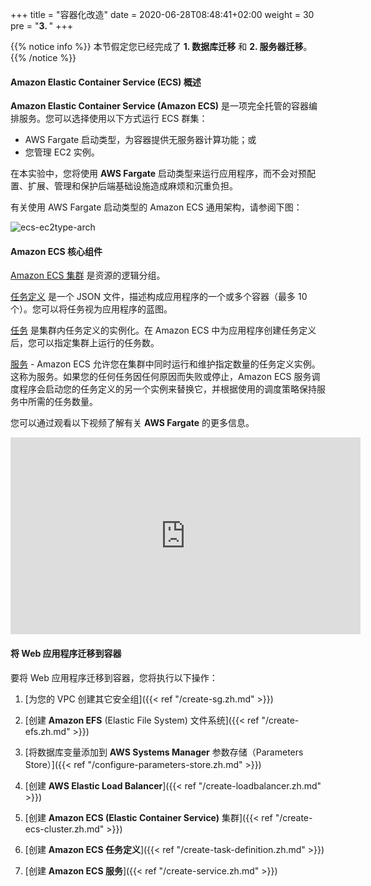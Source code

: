 +++
title = "容器化改造"
date = 2020-06-28T08:48:41+02:00
weight = 30
pre = "<b>3. </b>"
+++

{{% notice info %}}
本节假定您已经完成了 **1. 数据库迁移** 和 **2. 服务器迁移**。
{{% /notice %}}


#### Amazon Elastic Container Service (ECS) 概述

**Amazon Elastic Container Service (Amazon ECS)** 是一项完全托管的容器编排服务。您可以选择使用以下方式运行 ECS 群集：    

- AWS Fargate 启动类型，为容器提供无服务器计算功能；或  
- 您管理 EC2 实例。

在本实验中，您将使用 **AWS Fargate** 启动类型来运行应用程序，而不会对预配置、扩展、管理和保护后端基础设施造成麻烦和沉重负担。

有关使用 AWS Fargate 启动类型的 Amazon ECS 通用架构，请参阅下图：

![ecs-ec2type-arch](/ecs/overview-fargate.png)

#### Amazon ECS 核心组件

<a href="https://docs.aws.amazon.com/zh_cn/AmazonECS/latest/developerguide/clusters.html" target="_blank">Amazon ECS 集群</a> 是资源的逻辑分组。

<a href="https://docs.aws.amazon.com/zh_cn/AmazonECS/latest/developerguide/task_definitions.html" target="_blank">任务定义</a> 是一个 JSON 文件，描述构成应用程序的一个或多个容器（最多 10 个）。您可以将任务视为应用程序的蓝图。

<a href="https://docs.aws.amazon.com/zh_cn/AmazonECS/latest/developerguide/scheduling_tasks.html" target="_blank">任务</a> 是集群内任务定义的实例化。在 Amazon ECS 中为应用程序创建任务定义后，您可以指定集群上运行的任务数。

<a href="https://docs.aws.amazon.com/zh_cn/AmazonECS/latest/developerguide/ecs_services.html" target="_blank">服务</a> - Amazon ECS 允许您在集群中同时运行和维护指定数量的任务定义实例。这称为服务。如果您的任何任务因任何原因而失败或停止，Amazon ECS 服务调度程序会启动您的任务定义的另一个实例来替换它，并根据使用的调度策略保持服务中所需的任务数量。

您可以通过观看以下视频了解有关 **AWS Fargate** 的更多信息。
<center>
<iframe width="560" height="315" src="https://www.youtube-nocookie.com/embed/IEvLkwdFgnU" frameborder="0" allow="accelerometer; autoplay; encrypted-media; gyroscope; picture-in-picture" allowfullscreen></iframe>
</center>

#### 将 Web 应用程序迁移到容器


要将 Web 应用程序迁移到容器，您将执行以下操作：

1. [为您的 VPC 创建其它安全组]({{< ref "/create-sg.zh.md" >}})

2. [创建 **Amazon EFS** (Elastic File System) 文件系统]({{< ref "/create-efs.zh.md" >}})

3. [将数据库变量添加到 **AWS Systems Manager** 参数存储（Parameters Store）]({{< ref "/configure-parameters-store.zh.md" >}})

4. [创建 **AWS Elastic Load Balancer**]({{< ref "/create-loadbalancer.zh.md" >}})

5. [创建 **Amazon ECS (Elastic Container Service)** 集群]({{< ref "/create-ecs-cluster.zh.md" >}})

6. [创建 **Amazon ECS 任务定义**]({{< ref "/create-task-definition.zh.md" >}})

7. [创建 **Amazon ECS 服务**]({{< ref "/create-service.zh.md" >}})
